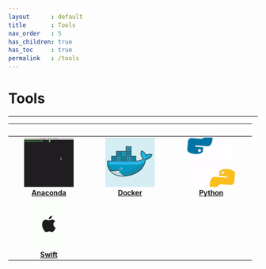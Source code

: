 ```yaml
---
layout      : default
title       : Tools
nav_order   : 5
has_children: true
has_toc     : true
permalink   : /tools
---
```


# Tools

---

|                                                                      <img width="150"/>                                                                      |                                                                 <img width="150"/>                                                                 |                                                                 <img width="150"/>                                                                 |
|:------------------------------------------------------------------------------------------------------------------------------------------------------------:|:--------------------------------------------------------------------------------------------------------------------------------------------------:|:--------------------------------------------------------------------------------------------------------------------------------------------------:|
| [![Anaconda](data/anaconda_small.gif)](https://phlong3105.github.io/one/tools/anaconda) <br> [**Anaconda**](https://phlong3105.github.io/one/tools/anaconda) | [![Docker](data/docker_small.gif)](https://phlong3105.github.io/one/tools/docker) <br> [**Docker**](https://phlong3105.github.io/one/tools/docker) | [![Python](data/python_small.gif)](https://phlong3105.github.io/one/tools/python) <br> [**Python**](https://phlong3105.github.io/one/tools/python) |
|        [![Swift](data/apple_small.gif)](https://phlong3105.github.io/one/tools/swift) <br> [**Swift**](https://phlong3105.github.io/one/tools/swift)         |                                                                                                                                                    |                                                                                                                                                    |
